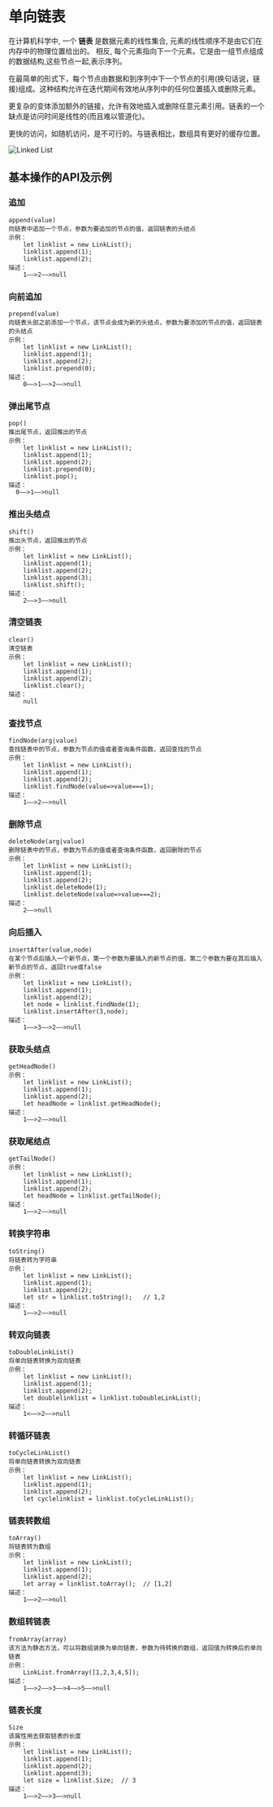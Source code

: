 # 单向链表

在计算机科学中, 一个 **链表** 是数据元素的线性集合, 元素的线性顺序不是由它们在内存中的物理位置给出的。 相反, 每个元素指向下一个元素。它是由一组节点组成的数据结构,这些节点一起,表示序列。

在最简单的形式下，每个节点由数据和到序列中下一个节点的引用(换句话说，链接)组成。这种结构允许在迭代期间有效地从序列中的任何位置插入或删除元素。

更复杂的变体添加额外的链接，允许有效地插入或删除任意元素引用。链表的一个缺点是访问时间是线性的(而且难以管道化)。

更快的访问，如随机访问，是不可行的。与链表相比，数组具有更好的缓存位置。

![Linked List](https://upload.wikimedia.org/wikipedia/commons/6/6d/Singly-linked-list.svg)

## 基本操作的API及示例

### 追加

```text
append(value)
向链表中追加一个节点，参数为要追加的节点的值，返回链表的头结点
示例：
    let linklist = new LinkList();
    linklist.append(1);
    linklist.append(2);
描述：
    1——>2——>null
```
    
### 向前追加

```text
prepend(value)
向链表头部之前添加一个节点，该节点会成为新的头结点，参数为要添加的节点的值，返回链表的头结点
示例： 
    let linklist = new LinkList();
    linklist.append(1);
    linklist.append(2);
    linklist.prepend(0);
描述：
    0——>1——>2——>null
```
    
### 弹出尾节点

```text
pop()
推出尾节点，返回推出的节点
示例：
    let linklist = new LinkList();
    linklist.append(1);
    linklist.append(2);
    linklist.prepend(0);
    linklist.pop();
描述：
  0——>1——>null
```

### 推出头结点

```text
shift()
推出头节点，返回推出的节点
示例：
    let linklist = new LinkList();
    linklist.append(1);
    linklist.append(2);
    linklist.append(3);
    linklist.shift();
描述：
    2——>3——>null
```
    
### 清空链表

```text
clear()
清空链表
示例：
    let linklist = new LinkList();
    linklist.append(1);
    linklist.append(2);
    linklist.clear();
描述：
    null
```

### 查找节点

```text
findNode(arg|value)
查找链表中的节点，参数为节点的值或者查询条件函数，返回查找的节点
示例：
    let linklist = new LinkList();
    linklist.append(1);
    linklist.append(2);
    linklist.findNode(value=>value===1);
描述：
    1——>2——>null
```

### 删除节点

```text
deleteNode(arg|value)
删除链表中的节点，参数为节点的值或者查询条件函数，返回删除的节点
示例：
    let linklist = new LinkList();
    linklist.append(1);
    linklist.append(2);
    linklist.deleteNode(1);
    linklist.deleteNode(value=>value===2);
描述：
    2——>null
```

### 向后插入

```text
insertAfter(value,node)
在某个节点后插入一个新节点，第一个参数为要插入的新节点的值，第二个参数为要在其后插入新节点的节点，返回true或false
示例：
    let linklist = new LinkList();
    linklist.append(1);
    linklist.append(2);
    let node = linklist.findNode(1);
    linklist.insertAfter(3,node);
描述：
    1——>3——>2——>null
```

### 获取头结点

```text
getHeadNode()
示例：
    let linklist = new LinkList();
    linklist.append(1);
    linklist.append(2);
    let headNode = linklist.getHeadNode();
描述：
    1——>2——>null
```

### 获取尾结点

```text
getTailNode()
示例：
    let linklist = new LinkList();
    linklist.append(1);
    linklist.append(2);
    let headNode = linklist.getTailNode();
描述：
    1——>2——>null
```

### 转换字符串

```text
toString()
将链表转为字符串
示例：
    let linklist = new LinkList();
    linklist.append(1);
    linklist.append(2);
    let str = linklist.toString();   // 1,2
描述：
    1——>2——>null
```

### 转双向链表

```text
toDoubleLinkList()
将单向链表转换为双向链表
示例：
    let linklist = new LinkList();
    linklist.append(1);
    linklist.append(2);
    let doublelinklist = linklist.toDoubleLinkList();
描述：
    1<——>2——>null
```

### 转循环链表

```text
toCycleLinkList()
将单向链表转换为双向链表
示例：
    let linklist = new LinkList();
    linklist.append(1);
    linklist.append(2);
    let cyclelinklist = linklist.toCycleLinkList();
```

### 链表转数组

```text
toArray()
将链表转为数组
示例：
    let linklist = new LinkList();
    linklist.append(1);
    linklist.append(2);
    let array = linklist.toArray();  // [1,2]
描述：
    1——>2——>null
```

### 数组转链表

```text
fromArray(array)
该方法为静态方法，可以将数组装换为单向链表，参数为待转换的数组，返回值为转换后的单向链表
示例：
    LinkList.fromArray([1,2,3,4,5]);
描述：
    1——>2——>3——>4——>5——>null
```

### 链表长度

```text
Size
该属性用去获取链表的长度
示例：
    let linklist = new LinkList();
    linklist.append(1);
    linklist.append(2);
    linklist.append(3);
    let size = linklist.Size;  // 3
描述：
    1——>2——>3——>null
```